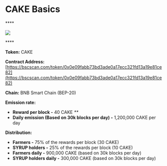 # CAKE Basics

\*\*\*\*

![](../.gitbook/assets/group-501.png)

\*\*\*\*

**Token:** CAKE

**Contract Address:** [https://bscscan.com/token/0x0e09fabb73bd3ade0a17ecc321fd13a19e81ce82](https://bscscan.com/token/0x0e09fabb73bd3ade0a17ecc321fd13a19e81ce82)

**Chain:** BNB Smart Chain \(BEP-20\)

**Emission rate:**

- **Reward per block -** 40 CAKE _\*\*_
- **Daily emission \(Based on 30k blocks per day\) -** 1,200,000 CAKE per day

**Distribution:**

- **Farmers -** 75% of the rewards per block \(30 CAKE\)
- **SYRUP holders -** 25% of the rewards per block \(10 CAKE\)
- **Farmers daily -** 900,000 CAKE \(based on 30k blocks per day\)
- **SYRUP holders daily -** 300,000 CAKE \(based on 30k blocks per day\)

